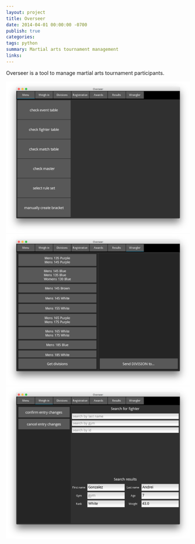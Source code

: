```yaml
---
layout: project
title: Overseer
date: 2014-04-01 00:00:00 -0700
publish: true
categories: 
tags: python
summary: Martial arts tournament management
links: 
---
```

Overseer is a tool to manage martial arts tournament participants.

![menu](/assets/images/overseer_menu.png)
![wrangler](/assets/images/overseer_wrangler.png)
![weigh](/assets/images/overseer_weigh.png)
